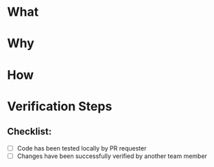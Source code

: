 # What



# Why




# How



# Verification Steps



## Checklist:

- [ ] Code has been tested locally by PR requester
- [ ] Changes have been successfully verified by another team member 
